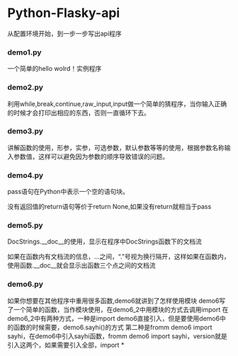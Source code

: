 # Python-Flasky-api
从配置环境开始，到一步一步写出api程序
<h3>demo1.py</h3>
一个简单的hello wolrd！实例程序
<h3>demo2.py</h3>
利用while,break,continue,raw_input,input做一个简单的猜程序，当你输入正确的时候才会打印出相应的东西，否则一直循环下去。
<h3>demo3.py</h3>
讲解函数的使用，形参，实参，可选参数，默认参数等等的使用，根据参数名称输入参数值，这样可以避免因为参数的顺序导致错误的问题。
<h3>demo4.py</h3>
<p>pass语句在Python中表示一个空的语句块。</p>
<p>没有返回值的return语句等价于return None,如果没有return就相当于pass</p>
<h3>demo5.py</h3>
<p>DocStrings.__doc__的使用，显示在程序中DocStrings函数下的文档流</p>
<p>如果在函数内有文档流的信息，...之间，“.”号视为换行隔开，这样如果在函数内，使用函数.__doc__就会显示出函数三个点之间的文档流</p>
<h3>demo6.py</h3>
如果你想要在其他程序中重用很多函数,demo6就讲到了怎样使用模块
demo6写了一个简单的函数，当作模块使用，在demo6_2中用模块的方式去调用import
在demo6_2中有两种方式，一种是import demo6直接引入，但是要使用demo6中的函数的时候需要，demo6.sayhi()的方式
第二种是fromm demo6 import sayhi，在demo6中引入sayhi函数，fromm demo6 import sayhi，version就是引入这两个，如果需要引入全部，import *